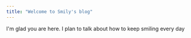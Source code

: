 ```yaml
---
title: "Welcome to Smily's blog"
---
```


I'm glad you are here. I plan to talk about how to keep smiling every day

